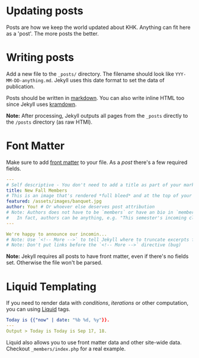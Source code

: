 # Updating posts
Posts are how we keep the world updated about KHK. Anything can fit here as a 'post'. The more posts the better.

# Writing posts
Add a new file to the `_posts/` directory. The filename should look like `YYY-MM-DD-anything.md`. Jekyll uses this date format to set the data of publication.

Posts should be written in [markdown](https://daringfireball.net/projects/markdown/). You can also write inline HTML too since Jekyll uses [kramdown](https://kramdown.gettalong.org/index.html).

**Note:** After processing, Jekyll outputs all pages from the `_posts` directly to the `/posts` directory (as raw HTMl).

# Font Matter
Make sure to add [front matter](https://jekyllrb.com/docs/front-matter/) to your file. As a *post* there's a few required fields.
```yml
---
# Self descriptive - You don't need to add a title as part of your markdown content.
title: New Fall Members
# This is an image that's rendered *full bleed* and at the top of your post
featured: /assets/images/banquet.jpg
author: You! # Or whoever else deserves post attribution
# Note: Authors does not have to be `members` or have an bio in `member_bios.yml`.
#   In fact, authors can be anything, e.g. "This semester's incoming class."
---

We're happy to announce our incomin...
# Note: Use `<!-- More -->` to tell Jekyll where to truncate excerpts for use in `post_card.html`
# Note: Don't put links before the `<!-- More -->` directive (bug)
```

**Note:** Jekyll requires all posts to have front matter, even if there's no fields set. Otherwise the file won't be parsed.

# Liquid Templating
If you need to render data with *conditions*, *iterations* or other computation, you can using [Liquid](https://shopify.github.io/liquid/) tags.

```yml
Today is {{"now" | date: "%b %d, %y"}}.
---
Output > Today is Today is Sep 17, 18.
```

Liquid also allows you to use front matter data and other site-wide data. Checkout `_members/index.php` for a real example.
